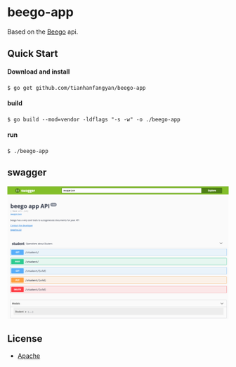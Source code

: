 # beego-app
Based on the [Beego](https://github.com/astaxie/beego/) api.


## Quick Start

#### Download and install
`$ go get github.com/tianhanfangyan/beego-app`

#### build
`$ go build --mod=vendor -ldflags "-s -w" -o ./beego-app`

#### run
`$ ./beego-app`


## swagger

![swagger](swagger.png)


## License
* [Apache](LICENSE)